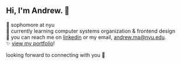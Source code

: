 ## Hi, I'm Andrew. 👋

📖 sophomore at nyu\
🎨 currently learning computer systems organization & frontend design\
💼 you can reach me on [linkedin](https://www.linkedin.com/in/andrewmaa/) or my email, [andrew.ma@nyu.edu](mailto:andrew.ma@nyu.edu).\
✨ [view my portfolio](https://andrewma.io)!

looking forward to connecting with you 🙌

<!--
**andrewmaa/andrewmaa** is a ✨ _special_ ✨ repository because its `README.md` (this file) appears on your GitHub profile.

Here are some ideas to get you started:

- 🔭 I’m currently working on ...
- 🌱 I’m currently learning ...
- 👯 I’m looking to collaborate on ...
- 🤔 I’m looking for help with ...
- 💬 Ask me about ...
- 📫 How to reach me: ...
- 😄 Pronouns: ...
- ⚡ Fun fact: ...
-->
